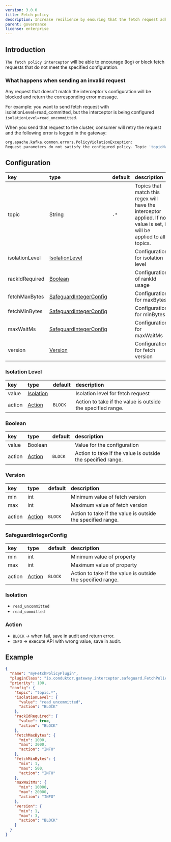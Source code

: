 ```yaml
---
version: 3.0.0
title: Fetch policy
description: Increase resilience by ensuring that the fetch request adheres to the specified configuration requirements.
parent: governance
license: enterprise
---
```


## Introduction

`The fetch policy interceptor` will be able to encourage (log) or block fetch requests that do not meet the specified configuration.


### What happens when sending an invalid request

Any request that doesn't match the interceptor's configuration will be blocked and return the corresponding error message.

For example: you want to send fetch request with isolationLevel=read_committed, but the interceptor is being configured `isolationLevel=read_uncommitted`.

When you send that request to the cluster, consumer will retry the request and the following error is logged in the gateway:

```sh
org.apache.kafka.common.errors.PolicyViolationException: 
Request parameters do not satisfy the configured policy. Topic 'topicName' with isolationLevel is READ_UNCOMMITTED, must be READ_COMMITTED
```

## Configuration

| key            | type                                              | default | description                                                                                                           |
|:---------------|:--------------------------------------------------|:--------|:----------------------------------------------------------------------------------------------------------------------|
| topic          | String                                            | `.*`    | Topics that match this regex will have the interceptor applied. If no value is set, it will be applied to all topics. |
| isolationLevel | [IsolationLevel](#isolation-level)                |         | Configuration for isolation level                                                                                     |
| rackIdRequired | [Boolean](#boolean)                               |         | Configuration of rankId usage                                                                                         |
| fetchMaxBytes  | [SafeguardIntegerConfig](#safeguardIntegerConfig) |         | Configuration for maxBytes                                                                                            |
| fetchMinBytes  | [SafeguardIntegerConfig](#safeguardIntegerConfig) |         | Configuration for minBytes                                                                                            |
| maxWaitMs      | [SafeguardIntegerConfig](#safeguardIntegerConfig) |         | Configuration for maxWaitMs                                                                                           |
| version        | [Version](#version)                               |         | Configuration for fetch version                                                                                       |


### Isolation Level

| key    | type                    | default | description                                                 |
|:-------|:------------------------|:--------|:------------------------------------------------------------|
| value  | [Isolation](#isolation) |         | Isolation level for fetch request                           |
| action | [Action](#action)       | `BLOCK` | Action to take if the value is outside the specified range. |

### Boolean

| key    | type                  | default | description                                                 |
|:-------|:----------------------|:--------|:------------------------------------------------------------|
| value  | Boolean               |         | Value for the configuration                                 |
| action | [Action](#action)     | `BLOCK` | Action to take if the value is outside the specified range. |

### Version

| key    | type              | default | description                                                 |
|:-------|:------------------|:--------|:------------------------------------------------------------|
| min    | int               |         | Minimum value of fetch version                              |
| max    | int               |         | Maximum value of fetch version                              |
| action | [Action](#action) | `BLOCK` | Action to take if the value is outside the specified range. |

### SafeguardIntegerConfig

| key    | type              | default | description                                                 |
|:-------|:------------------|:--------|:------------------------------------------------------------|
| min    | int               |         | Minimum value of property                                   |
| max    | int               |         | Maximum value of property                                   |
| action | [Action](#action) | `BLOCK` | Action to take if the value is outside the specified range. |

### Isolation

- `read_uncommitted`
- `read_committed`

### Action

- `BLOCK` → when fail, save in audit and return error.
- `INFO` → execute API with wrong value, save in audit.

## Example

```json
{
  "name": "myFetchPolicyPlugin",
  "pluginClass": "io.conduktor.gateway.interceptor.safeguard.FetchPolicyPlugin",
  "priority": 100,
  "config": {
    "topic": "topic.*",
    "isolationLevel": {
      "value": "read_uncommitted",
      "action": "BLOCK"
    },
    "rackIdRequired": {
      "value": true,
      "action": "BLOCK"
    },
    "fetchMaxBytes": {
      "min": 1000,
      "max": 3000,
      "action": "INFO"
    },
    "fetchMinBytes": {
      "min": 1,
      "max": 500,
      "action": "INFO"
    },
    "maxWaitMs": {
      "min": 10000,
      "max": 20000,
      "action": "INFO"
    },
    "version": {
      "min": 1,
      "max": 3,
      "action": "BLOCK"
    }
  }
}
```
